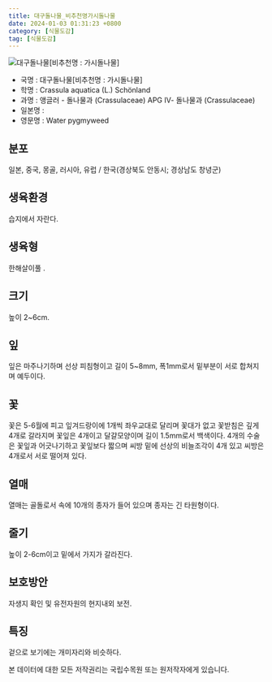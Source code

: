 ```yaml
---
title: 대구돌나물_비추천명가시돌나물
date: 2024-01-03 01:31:23 +0800
category: [식물도감]
tag: [식물도감]
---
```




![대구돌나물[비추천명 : 가시돌나물]](/fileUpload/plants/basic/Crassulaceae/Tillaea/18553/18553_20160725163139645files_th2.jpg)
- 국명 : 대구돌나물[비추천명 : 가시돌나물]
- 학명 : Crassula aquatica (L.) Schönland
- 과명 : 앵글러 - 돌나물과 (Crassulaceae) APG Ⅳ- 돌나물과 (Crassulaceae)
- 일본명 : 
- 영문명 : Water pygmyweed


## 분포
일본, 중국, 몽골, 러시아, 유럽 / 한국(경상북도 안동시; 경상남도 창녕군) 
## 생육환경
습지에서 자란다.
## 생육형
한해살이풀 .
## 크기
높이 2~6cm.
## 잎
잎은 마주나기하며 선상 피침형이고 길이 5~8mm, 폭1mm로서 밑부분이 서로 합쳐지며 예두이다.
## 꽃
꽃은 5-6월에 피고 잎겨드랑이에 1개씩 좌우교대로 달리며 꽃대가 없고 꽃받침은 깊게 4개로 갈라지며 꽃잎은 4개이고 달걀모양이며 길이 1.5mm로서 백색이다. 4개의 수술은 꽃잎과 어긋나기하고 꽃잎보다 짧으며 씨방 밑에 선상의 비늘조각이 4개 있고 씨방은 4개로서 서로 떨어져 있다.
## 열매
열매는 골돌로서 속에 10개의 종자가 들어 있으며 종자는 긴 타원형이다.
## 줄기
높이 2-6cm이고 밑에서 가지가 갈라진다.
## 보호방안
자생지 확인 및 유전자원의 현지내외 보전.
## 특징
겉으로 보기에는 개미자리와 비슷하다.






본 데이터에 대한 모든 저작권리는 국립수목원 또는 원저작자에게 있습니다.
